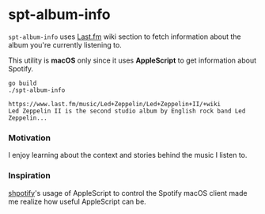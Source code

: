# spt-album-info

`spt-album-info` uses [Last.fm](https://www.last.fm/) wiki section to fetch information about the album you're currently listening to.

This utility is **macOS** only since it uses **AppleScript** to get information about Spotify.

```
go build
./spt-album-info
```

```
https://www.last.fm/music/Led+Zeppelin/Led+Zeppelin+II/+wiki
Led Zeppelin II is the second studio album by English rock band Led Zeppelin...
```

### Motivation

I enjoy learning about the context and stories behind the music I listen to.

### Inspiration

[shpotify](https://github.com/hnarayanan/shpotify)'s usage of AppleScript to control the Spotify macOS client made me realize how useful AppleScript can be.
